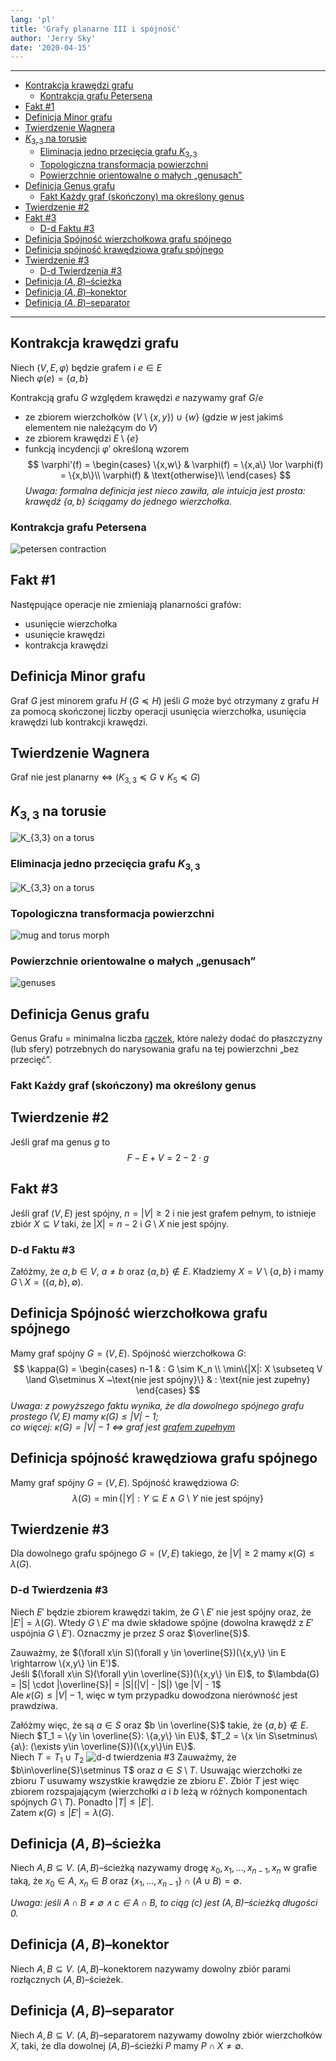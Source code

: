 ```yaml
---
lang: 'pl'
title: 'Grafy planarne III i spójność'
author: 'Jerry Sky'
date: '2020-04-15'
---
```


---

- [Kontrakcja krawędzi grafu](#kontrakcja-krawędzi-grafu)
    - [Kontrakcja grafu Petersena](#kontrakcja-grafu-petersena)
- [$\text {Fakt}$ #1](#text-fakt-1)
- [$\text {Definicja}$ Minor grafu](#text-definicja-minor-grafu)
- [$\text {Twierdzenie}$ Wagnera](#text-twierdzenie-wagnera)
- [$K_{3,3}$ na torusie](#k_33-na-torusie)
    - [Eliminacja jedno przecięcia grafu $K_{3,3}$](#eliminacja-jedno-przecięcia-grafu-k_33)
    - [Topologiczna transformacja powierzchni](#topologiczna-transformacja-powierzchni)
    - [Powierzchnie orientowalne o małych „genusach”](#powierzchnie-orientowalne-o-małych-genusach)
- [$\text {Definicja}$ Genus grafu](#text-definicja-genus-grafu)
    - [$\text {Fakt}$ Każdy graf (skończony) ma określony genus](#text-fakt-każdy-graf-skończony-ma-określony-genus)
- [$\text {Twierdzenie}$ #2](#text-twierdzenie-2)
- [$\text {Fakt}$ #3](#text-fakt-3)
    - [D-d $\text {Faktu}$ #3](#d-d-text-faktu-3)
- [$\text {Definicja}$ Spójność wierzchołkowa grafu spójnego](#text-definicja-spójność-wierzchołkowa-grafu-spójnego)
- [$\text {Definicja}$ spójność krawędziowa grafu spójnego](#text-definicja-spójność-krawędziowa-grafu-spójnego)
- [$\text {Twierdzenie}$ #3](#text-twierdzenie-3)
    - [D-d $\text {Twierdzenia}$ #3](#d-d-text-twierdzenia-3)
- [$\text {Definicja}$ $(A,B)$–ścieżka](#text-definicja-abścieżka)
- [$\text {Definicja}$ $(A,B)$–konektor](#text-definicja-abkonektor)
- [$\text {Definicja}$ $(A,B)$–separator](#text-definicja-abseparator)

---

## Kontrakcja krawędzi grafu

Niech $(V, E, \varphi)$ będzie grafem i $e \in E$\
Niech $\varphi(e) = \{a,b\}$

Kontrakcją grafu $G$ względem krawędzi $e$ nazywamy graf $G/e$
- ze zbiorem wierzchołków $(V \setminus \{x,y\}) \cup \{w\}$ (gdzie $w$ jest jakimś elementem nie należącym do $V$)
- ze zbiorem krawędzi $E \setminus \{e\}$
- funkcją incydencji $\varphi'$ określoną wzorem
    $$
    \varphi'(f) =
    \begin{cases}
      \{x,w\} & \varphi(f) = \{x,a\} \lor \varphi(f) = \{x,b\}\\
      \varphi(f) & \text{otherwise}\\
    \end{cases}
    $$
*Uwaga: formalna definicja jest nieco zawiła, ale intuicja jest prosta: krawędź $\{a,b\}$ ściągamy do jednego wierzchołka.*

### Kontrakcja grafu Petersena

![petersen contraction](peterson-contract.png)

## $\text {Fakt}$ #1
Następujące operacje nie zmieniają planarności grafów:
- usunięcie wierzchołka
- usunięcie krawędzi
- kontrakcja krawędzi

## $\text {Definicja}$ Minor grafu

Graf $G$ jest minorem grafu $H$ ($G \preceq H$) jeśli $G$ może być otrzymany z grafu $H$ za pomocą skończonej liczby operacji usunięcia wierzchołka, usunięcia krawędzi lub kontrakcji krawędzi.

## $\text {Twierdzenie}$ Wagnera

Graf nie jest planarny $\iff$ $(K_{3,3} \preceq G \lor K_5 \preceq G)$

## $K_{3,3}$ na torusie

![$K_{3,3}$ on a torus](3_utilities_problem_torus.png)

### Eliminacja jedno przecięcia grafu $K_{3,3}$
![$K_{3,3}$ on a torus](K3,3-on-torus.jpg)

### Topologiczna transformacja powierzchni
![mug and torus morph](Mug_and_Torus_morph.gif)

### Powierzchnie orientowalne o małych „genusach”
![genuses](genuses.png)

## $\text {Definicja}$ Genus grafu
Genus Grafu = minimalna liczba [rączek](#eliminacja-jedno-przeci%c4%99cia-grafu-k33), które należy dodać do płaszczyzny (lub sfery) potrzebnych do narysowania grafu na tej powierzchni „bez przecięć”.
### $\text {Fakt}$ Każdy graf (skończony) ma określony genus

## $\text {Twierdzenie}$ #2
Jeśli graf ma genus $g$ to
$$
F - E + V = 2 - 2 \cdot g
$$

## $\text {Fakt}$ #3
Jeśli graf $(V,E)$ jest spójny, $n = |V| \ge 2$ i nie jest grafem pełnym, to istnieje zbiór $X \subseteq V$ taki, że $|X| = n-2$ i $G \setminus X$ nie jest spójny.

### D-d $\text {Faktu}$ #3
Załóżmy, że $a,b \in V$, $a \neq b$ oraz $\{a, b\} \notin E$. Kładziemy $X = V\setminus \{a, b\}$ i mamy $G \setminus X = (\{a,b\}, \emptyset)$.

## $\text {Definicja}$ Spójność wierzchołkowa grafu spójnego
Mamy graf spójny $G = (V,E)$. Spójność wierzchołkowa $G$:
$$
\kappa(G) =
\begin{cases}
  n-1 & : G \sim K_n \\
  \min\{|X|: X \subseteq V \land G\setminus X ~\text{nie jest spójny}\} & : \text{nie jest zupełny}
\end{cases}
$$
*Uwaga: z powyższego faktu wynika, że dla dowolnego spójnego grafu prostego $(V,E)$ mamy $\kappa(G) \le |V| - 1$;*\
*co więcej: $\kappa(G) = |V| - 1$ $\iff$ graf jest [grafem zupełnym](../2020-03-04/2020-03-04.md#graficzne-zoo)*

## $\text {Definicja}$ spójność krawędziowa grafu spójnego
Mamy graf spójny $G = (V,E)$. Spójność krawędziowa $G$:
$$
\lambda(G) = \min\{|Y|: Y \subseteq E \land G\setminus Y ~\text{nie jest spójny}\}
$$

## $\text {Twierdzenie}$ #3
Dla dowolnego grafu spójnego $G = (V,E)$ takiego, że $|V| \ge 2$ mamy $\kappa(G) \le \lambda(G)$.

### D-d $\text {Twierdzenia}$ #3
Niech $E'$ będzie zbiorem krawędzi takim, że $G\setminus E'$ nie jest spójny oraz, że $|E'| = \lambda(G)$. Wtedy $G\setminus E'$ ma dwie składowe spójne (dowolna krawędź z $E'$ uspójnia $G\setminus E'$). Oznaczmy je przez $S$ oraz $\overline{S}$.

Zauważmy, że $(\forall x\in S)(\forall y \in \overline{S})(\{x,y\} \in E \rightarrow \{x,y\} \in E')$.\
Jeśli $(\forall x\in S)(\forall y\in \overline{S})(\{x,y\} \in E)$, to $\lambda(G) = |S| \cdot |\overline{S}| = |S|(|V| - |S|) \ge |V| - 1$\
Ale $\kappa(G) \le |V| - 1$, więc w tym przypadku dowodzona nierówność jest prawdziwa.

Załóżmy więc, że są $a \in S$ oraz $b \in \overline{S}$ takie, że $\{a,b\} \notin E$.\
Niech $T_1 = \{y \in \overline{S}: \{a,y\} \in E\}$, $T_2 = \{x \in S\setminus\{a\}: (\exists y\in \overline{S})(\{x,y\}\in E\}$.\
Niech $T = T_1 \cup T_2$
![d-d twierdzenia #3](d-d-twierdzenie-3.png)
Zauważmy, że $b\in\overline{S}\setminus T$ oraz $a\in S\setminus T$. Usuwając wierzchołki ze zbioru $T$ usuwamy wszystkie krawędzie ze zbioru $E'$. Zbiór $T$ jest więc zbiorem rozspajającym (wierzchołki $a$ i $b$ leżą w różnych komponentach spójnych $G\setminus T$). Ponadto $|T| \le |E'|$.\
Zatem $\kappa(G) \le |E'| = \lambda(G)$.

## $\text {Definicja}$ $(A,B)$–ścieżka

Niech $A,B \subseteq V$. $(A,B)$–ścieżką nazywamy drogę $x_0,x_1,\dots,x_{n-1},x_n$ w grafie taką, że $x_0 \in A$, $x_n \in B$ oraz $\{x_1,\dots,x_{n-1}\} \cap (A\cup B) = \emptyset$.

*Uwaga: jeśli $A\cap B \neq \emptyset \land c \in A\cap B$, to ciąg ($c$) jest $(A,B)$–ścieżką długości $0$.*

## $\text {Definicja}$ $(A,B)$–konektor

Niech $A,B \subseteq V$. $(A,B)$–konektorem nazywamy dowolny zbiór parami rozłącznych $(A,B)$–ścieżek.

## $\text {Definicja}$ $(A,B)$–separator

Niech $A,B \subseteq V$. $(A,B)$–separatorem nazywamy dowolny zbiór wierzchołków $X$, taki, że dla dowolnej $(A,B)$–ścieżki $P$ mamy $P\cap X \neq \emptyset$.
